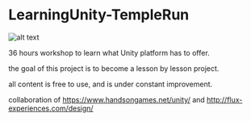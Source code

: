 # LearningUnity-TempleRun

![alt text](https://raw.githubusercontent.com/shacharoz/LearningUnity-TempleRun/master/Builds/scene13.png)



36 hours workshop to learn what Unity platform has to offer.

the goal of this project is to become a lesson by lesson project.

all content is free to use, and is under constant improvement.


collaboration of 
https://www.handsongames.net/unity/
and 
http://flux-experiences.com/design/

